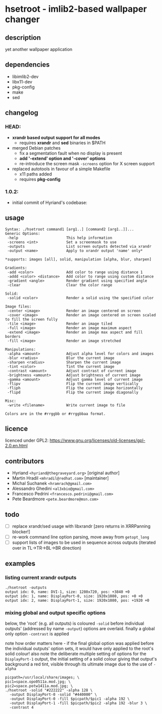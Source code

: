 # hsetroot - imlib2-based wallpaper changer

## description
yet another wallpaper application

## dependencies
* libimlib2-dev
* libx11-dev
* pkg-config
* make
* sed

## changelog
### HEAD:
* **xrandr based output support for all modes**
  * requires **xrandr** and **sed** binaries in $PATH
* merged Debian patches
  * fix a segmentation fault when no display is present
  * **add '-extend' option and '-cover' options**
  * re-introduce the screen mask `-screens` option for X screen support
* replaced autotools in favour of a simple Makefile
  * x11 paths added
  * requires **pkg-config**
### 1.0.2:
  * initial commit of Hyriand's codebase:

## usage
```
Syntax: ./hsetroot command1 [arg1..] [command2 [arg1..]]...
Generic Options:
 -help                      This help information
 -screens <int>             Set a screenmask to use
 -outputs                   List screen outputs detected via xrandr
 -output <name>             Apply to xrandr output 'name' only*

*supports: images [all], solid, manipulation [alpha, blur, sharpen]

Gradients:
 -add <color>               Add color to range using distance 1
 -addd <color> <distance>   Add color to range using custom distance
 -gradient <angle>          Render gradient using specified angle
 -clear                     Clear the color range

Solid:
 -solid <color>             Render a solid using the specified color

Image files:
 -center <image>            Render an image centered on screen
 -cover <image>             Render an image centered on screen scaled to fill the screen fully
 -tile <image>              Render an image tiled
 -full <image>              Render an image maximum aspect
 -extend <image>            Render an image max aspect and fill borders
 -fill <image>              Render an image stretched

Manipulations:
 -alpha <amount>            Adjust alpha level for colors and images
 -blur <radius>             Blur the current image
 -sharpen <radius>          Sharpen the current image
 -tint <color>              Tint the current image
 -contrast <amount>         Adjust contrast of current image
 -brightness <amount>       Adjust brightness of current image
 -gamma <amount>            Adjust gamma level of current image
 -flipv                     Flip the current image vertically
 -fliph                     Flip the current image horizontally
 -flipd                     Flip the current image diagonally

Misc:
 -write <filename>          Write current image to file

Colors are in the #rrggbb or #rrggbbaa format.
```

## licence

licenced under GPL2: https://www.gnu.org/licenses/old-licenses/gpl-2.0.en.html

## contributors

* Hyriand `<hyriand@thegraveyard.org>` [original author]
* Martin Hradil `<mhradil@redhat.com>` [maintainer] 
* Michal Suchanek `<hramrach@gmail.com>`
* Alessandro Ghedini `<al3xbio@gmail.com>`
* Francesco Pedrini `<francesco.pedrini@gmail.com>`
* Pete Beardmore `<pete.beardmore@msn.com>`

## todo
* [ ] replace xrandr/sed usage with libxrandr [zero returns in XRRPanning blocker!]
* [ ] re-work command line option parsing, move away from ```getopt_long```
* [ ] support lists of images to be used in sequence across outputs (iterated over in TL->TR->BL->BR direction)

## examples
### listing current xrandr outputs
```
./hsetroot -outputs
output idx: 0, name: DVI-1, size: 1280x720, pos: +3840 +0
output idx: 1, name: DisplayPort-0, size: 1920x1080, pos: +0 +0
output idx: 2, name: DisplayPort-1, size: 1920x1080, pos: +1920 +0
```
### mixing global and output specific options
below, the 'root' (e.g. all outputs) is coloured `-solid` before individual outputs' (addressed by name `-output`) options are overlaid. finally a global only option `-contrast` is applied

note how order matters here - if the final global option was applied before the individual outputs' option sets, it would have only applied to the root's solid colour! also note the deliberate multiple setting of options for the `DisplayPort-1` output, the initial setting of a solid colour giving that output's background a red tint, visible through its ultimate image due to the use of `-alpha`  
```
picpath=/usr/local/share/images; \
pic1=space.opo0511a.mod.jpg; \
pic2=space.potw1411a.mod.jpg; \
./hsetroot -solid "#222222" -alpha 128 \
  -output DisplayPort-0 -solid "#440000" \
  -output DisplayPort-0 -fill $picpath/$pic1 -alpha 192 \
  -output DisplayPort-1 -fill $picpath/$pic2 -alpha 192 -blur 3 \
  -contrast 4
```

